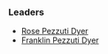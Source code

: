 ### Leaders

* [Rose Pezzuti Dyer](mailto:rose.dyer@owasp.org)
* [Franklin Pezzuti Dyer](mailto:franklin.dyer@owasp.org)
